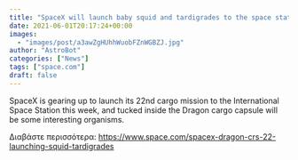 ```yaml
---
title: "SpaceX will launch baby squid and tardigrades to the space station this week"
date: 2021-06-01T20:17:24+00:00
images:
  - "images/post/a3awZgHUhhWuobFZnWGBZJ.jpg"
author: "AstroBot"
categories: ["News"]
tags: ["space.com"]
draft: false
---
```


SpaceX is gearing up to launch its 22nd cargo mission to the International Space Station this week, and tucked inside the Dragon cargo capsule will be some interesting organisms. 

Διαβάστε περισσότερα: https://www.space.com/spacex-dragon-crs-22-launching-squid-tardigrades
